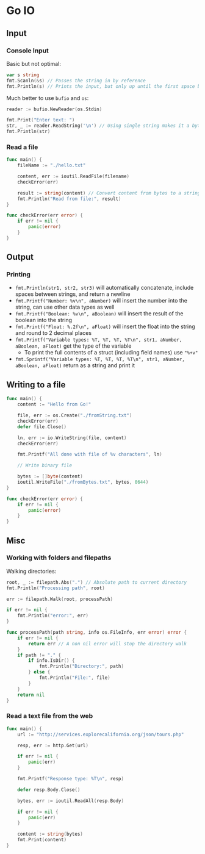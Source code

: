 # Go IO

## Input

### Console Input

Basic but not optimal:

```Go
var s string
fmt.Scanln(&s) // Passes the string in by reference
fmt.Println(s) // Prints the input, but only up until the first space because of reasons
```

Much better to use `bufio` and `os`:

```Go
reader := bufio.NewReader(os.Stdin)

fmt.Print("Enter text: ")
str, _ := reader.ReadString('\n') // Using single string makes it a byte value?
fmt.Println(str)
```

### Read a file

```Go
func main() {
    fileName := "./hello.txt"

    content, err := ioutil.ReadFile(filename)
    checkError(err)

    result := string(content) // Convert content from bytes to a string
    fmt.Println("Read from file:", result)
}

func checkError(err error) {
    if err != nil {
        panic(error)
    }
}
```

## Output

### Printing

* `fmt.Println(str1, str2, str3)` will automatically concatenate, include spaces between strings, and return a newline
* `fmt.Printf("Number: %v\n", aNumber)` will insert the number into the string, can use other data types as well
* `fmt.Printf("Boolean: %v\n", aBoolean)` will insert the result of the boolean into the string
* `fmt.Printf("Float: %.2f\n", aFloat)` will insert the float into the string and round to 2 decimal places
* `fmt.Printf("Variable types: %T, %T, %T, %T\n", str1, aNumber, aBoolean, aFloat)` get the type of the variable
  * To print the full contents of a struct (including field names) use `"%+v"`
* `fmt.Sprintf("Variable types: %T, %T, %T, %T\n", str1, aNumber, aBoolean, aFloat)` return as a string and print it

## Writing to a file

```Go
func main() {
    content := "Hello from Go!"

    file, err := os.Create("./fromString.txt")
    checkError(err)
    defer file.Close()

    ln, err := io.WriteString(file, content)
    checkError(err)

    fmt.Printf("All done with file of %v characters", ln)

    // Write binary file

    bytes := []byte(content)
    ioutil.WriteFile("./fromBytes.txt", bytes, 0644)
}

func checkError(err error) {
    if err != nil {
        panic(error)
    }
}
```

## Misc

### Working with folders and filepaths

Walking directories:

```Go
root, _ := filepath.Abs(".") // Absolute path to current directory
fmt.Println("Processing path", root)

err := filepath.Walk(root, processPath)

if err != nil {
    fmt.Println("error:", err)
}

func processPath(path string, info os.FileInfo, err error) error {
    if err != nil {
        return err // A non nil error will stop the directory walk
    }
    if path != "." {
        if info.IsDir() {
            fmt.Println("Directory:", path)
        } else {
            fmt.Println("File:", file)
        }
    }
    return nil
}
```

### Read a text file from the web

```Go
func main() {
    url := "http://services.explorecalifornia.org/json/tours.php"

    resp, err := http.Get(url)

    if err != nil {
        panic(err)
    }

    fmt.Printf("Response type: %T\n", resp)

    defer resp.Body.Close()

    bytes, err := ioutil.ReadAll(resp.Body)

    if err != nil {
        panic(err)
    }

    content := string(bytes)
    fmt.Print(content)
}
```